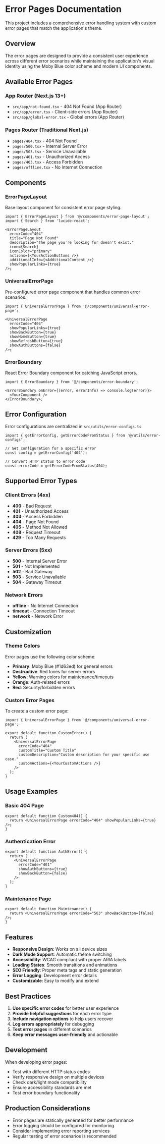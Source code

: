 # Error Pages Documentation

This project includes a comprehensive error handling system with custom error pages that match the application's theme.

## Overview

The error pages are designed to provide a consistent user experience across different error scenarios while maintaining the application's visual identity using the Moby Blue color scheme and modern UI components.

## Available Error Pages

### App Router (Next.js 13+)

- `src/app/not-found.tsx` - 404 Not Found (App Router)
- `src/app/error.tsx` - Client-side errors (App Router)
- `src/app/global-error.tsx` - Global errors (App Router)

### Pages Router (Traditional Next.js)

- `pages/404.tsx` - 404 Not Found
- `pages/500.tsx` - Internal Server Error
- `pages/503.tsx` - Service Unavailable
- `pages/401.tsx` - Unauthorized Access
- `pages/403.tsx` - Access Forbidden
- `pages/offline.tsx` - No Internet Connection

## Components

### ErrorPageLayout

Base layout component for consistent error page styling.

```tsx
import { ErrorPageLayout } from '@/components/error-page-layout';
import { Search } from 'lucide-react';

<ErrorPageLayout
  errorCode="404"
  title="Page Not Found"
  description="The page you're looking for doesn't exist."
  icon={Search}
  iconColor="primary"
  actions={<YourActionButtons />}
  additionalInfo={<AdditionalContent />}
  showPopularLinks={true}
/>;
```

### UniversalErrorPage

Pre-configured error page component that handles common error scenarios.

```tsx
import { UniversalErrorPage } from '@/components/universal-error-page';

<UniversalErrorPage
  errorCode="404"
  showPopularLinks={true}
  showBackButton={true}
  showHomeButton={true}
  showRefreshButton={true}
  showAuthButtons={false}
/>;
```

### ErrorBoundary

React Error Boundary component for catching JavaScript errors.

```tsx
import { ErrorBoundary } from '@/components/error-boundary';

<ErrorBoundary onError={(error, errorInfo) => console.log(error)}>
  <YourComponent />
</ErrorBoundary>;
```

## Error Configuration

Error configurations are centralized in `src/utils/error-configs.ts`:

```tsx
import { getErrorConfig, getErrorCodeFromStatus } from '@/utils/error-configs';

// Get configuration for a specific error
const config = getErrorConfig('404');

// Convert HTTP status to error code
const errorCode = getErrorCodeFromStatus(404);
```

## Supported Error Types

### Client Errors (4xx)

- **400** - Bad Request
- **401** - Unauthorized Access
- **403** - Access Forbidden
- **404** - Page Not Found
- **405** - Method Not Allowed
- **408** - Request Timeout
- **429** - Too Many Requests

### Server Errors (5xx)

- **500** - Internal Server Error
- **501** - Not Implemented
- **502** - Bad Gateway
- **503** - Service Unavailable
- **504** - Gateway Timeout

### Network Errors

- **offline** - No Internet Connection
- **timeout** - Connection Timeout
- **network** - Network Error

## Customization

### Theme Colors

Error pages use the following color scheme:

- **Primary**: Moby Blue (#1d63ed) for general errors
- **Destructive**: Red tones for server errors
- **Yellow**: Warning colors for maintenance/timeouts
- **Orange**: Auth-related errors
- **Red**: Security/forbidden errors

### Custom Error Pages

To create a custom error page:

```tsx
import { UniversalErrorPage } from '@/components/universal-error-page';

export default function CustomError() {
  return (
    <UniversalErrorPage
      errorCode="404"
      customTitle="Custom Title"
      customDescription="Custom description for your specific use case."
      customActions={<YourCustomActions />}
    />
  );
}
```

## Usage Examples

### Basic 404 Page

```tsx
export default function Custom404() {
  return <UniversalErrorPage errorCode="404" showPopularLinks={true} />;
}
```

### Authentication Error

```tsx
export default function AuthError() {
  return (
    <UniversalErrorPage
      errorCode="401"
      showAuthButtons={true}
      showBackButton={false}
    />
  );
}
```

### Maintenance Page

```tsx
export default function Maintenance() {
  return <UniversalErrorPage errorCode="503" showBackButton={false} />;
}
```

## Features

- **Responsive Design**: Works on all device sizes
- **Dark Mode Support**: Automatic theme switching
- **Accessibility**: WCAG compliant with proper ARIA labels
- **Loading States**: Smooth transitions and animations
- **SEO Friendly**: Proper meta tags and static generation
- **Error Logging**: Development error details
- **Customizable**: Easy to modify and extend

## Best Practices

1. **Use specific error codes** for better user experience
2. **Provide helpful suggestions** for each error type
3. **Include navigation options** to help users recover
4. **Log errors appropriately** for debugging
5. **Test error pages** in different scenarios
6. **Keep error messages user-friendly** and actionable

## Development

When developing error pages:

- Test with different HTTP status codes
- Verify responsive design on multiple devices
- Check dark/light mode compatibility
- Ensure accessibility standards are met
- Test error boundary functionality

## Production Considerations

- Error pages are statically generated for better performance
- Error logging should be configured for monitoring
- Consider implementing error reporting services
- Regular testing of error scenarios is recommended
